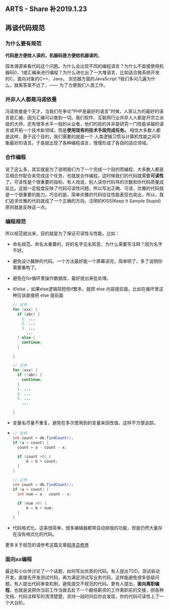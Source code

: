 ## ARTS - Share 补2019.1.23

## 再谈代码规范 

### 为什么要有规范

**代码是方便给人读的，机器码是方便给机器读的**。

探本溯源来看代码这个问题。为什么会出现不同的编程语言？为什么不直接使用机器码0，1或汇编来进行编程？为什么进化出了一大堆语言，比如适合做系统开发的C，面向对象的C++、Java， 浏览器方面的JavaScript ?我们多问几遍为什么，就离答案不远了，—— 为了方便我们人类工作。

### 并非人人都是冯诺依曼

冯诺依曼是个天才，当我们在争论"PHP是最好的语言"时候，人家认为的最好的语言是汇编，因为汇编可以做到一切。我们软件、互联网行业并非人人都是开宗立派级的大师，还有很多水平一般的从业者，他们的目的并非是研究一门性能卓越的语言或开拓一个技术新领域，而是**使用现有的技术手段完成任务。** 相信大多数人都是这样，基于这个目的，我们需要的就是一个 人类逻辑习惯与计算机性能之间平衡最好的语言。于是就出现了各种编程语言，慢慢形成了各自的适应领域。



### 合作编程

说了这么多，其实就是为了说明我们为了一个完成一个目的而编程，大多数人都是互相合作配合来完成这个任务，也就是合作编程。这时候我们的代码就需要**可读性**了。可读性是个很重要的指标，有人戏说，别人读你代码骂的次数和你代码质量成反比。这就一定程度反映了代码可读性问题。所以写出正确、可读、优雅的代码就是一个很重要的能力。巧合的是，简单优雅的代码往往性能表现也突出，所以，我们追求优雅的代码就成了一个正确的方向。注明的KISS(Keep It Sample Stupid)原则就是反映这一点。

### 编程规范

所以规范就出来，目的就是为了保证可读性与性能，比如：

* 命名规范。命名太重要的，好的名字见名知意，为什么需要写注释？因为名字不好。

* 避免设计臃肿的代码。一个方法最好能一个屏幕读完，简单明了，多了说明你需要重构了。

* 避免在for循环里操作数据库，最好提出来批处理。

* if/else ，如果else逻辑简短但if繁多，就把 else 内容提前面。比如在循环里这种应该直接把 else 提前面 

  ```java
  // 反例
  for (xxx) {
    if (abc) {
      1. ...
      2. ...
      3. ...
        ...
    } else {
      continue;
    }
        
  }
  
  // 正例
  for (xxx) {
    if (!abc) {
      continue;
    } 
    1. ...
    2. ...
    3. ...
      ...
    
  }
  ```

* 变量名尽量不重复。避免在多次使用到的变量来回改值，这样不方便追踪。

* ```java
  // 反例
  int count = db.findCount();
  if (a > count) {
  	count = a - count - x;
  	
  	if (count >0) {
  		b = b + count;
  	}
  }
  
  // 正例
  int count = db.findCount();
  if (a > count) {
  	int num = a - count - x;
  	
  	if (num >0) {
  		b = b + num;
  	}
  }
  ```

* 代码格式化。这条很简单，很多编辑器都带自动排版的功能，但是仍然大量存在没有格式化的代码。



更多关于规范的请参考这篇文章[程序员修养](https://time.geekbang.org/column/article/8700)

### 面向xx编程

最近和小伙伴讨论了一个话题，如何写出优质的代码。有人提出TDD，测试驱动开发，直接先开发测试代码，再为满足测试写业务代码，这样能避免很多低级问题。有人提出代码审查机制，避免提交不规范的代码。更有人提出，**面向离职编程**，也就是说把你当前工作当做去赴下一个翻倍薪资的工作离职前的交接，把各种文档、代码注释写的清清楚楚，坚持一段时间后你会发现，你的代码可读性上了一个大台阶。 